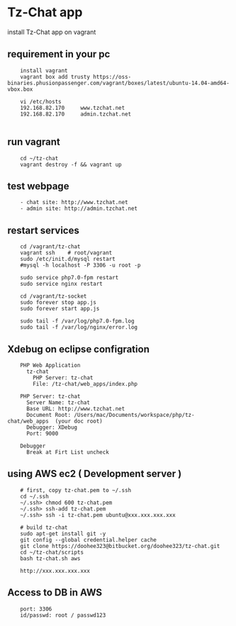 # Tz-Chat app

install Tz-Chat app on vagrant

## requirement in your pc
```	
	install vagrant
	vagrant box add trusty https://oss-binaries.phusionpassenger.com/vagrant/boxes/latest/ubuntu-14.04-amd64-vbox.box
	
	vi /etc/hosts
	192.168.82.170     www.tzchat.net
	192.168.82.170     admin.tzchat.net
	
```

## run vagrant
```
	cd ~/tz-chat
	vagrant destroy -f && vagrant up
```

## test webpage
```
	- chat site: http://www.tzchat.net
	- admin site: http://admin.tzchat.net
```

## restart services
```
	cd /vagrant/tz-chat
	vagrant ssh    # root/vagrant
	sudo /etc/init.d/mysql restart  
	#mysql -h localhost -P 3306 -u root -p
	
	sudo service php7.0-fpm restart
	sudo service nginx restart
	
	cd /vagrant/tz-socket
	sudo forever stop app.js
	sudo forever start app.js
	
	sudo tail -f /var/log/php7.0-fpm.log
	sudo tail -f /var/log/nginx/error.log
```

## Xdebug on eclipse configration
```
	PHP Web Application
	  tz-chat
	    PHP Server: tz-chat
	    File: /tz-chat/web_apps/index.php
	    
	PHP Server: tz-chat
	  Server Name: tz-chat
	  Base URL: http://www.tzchat.net
	  Document Root: /Users/mac/Documents/workspace/php/tz-chat/web_apps  (your doc root)
	  Debugger: XDebug
	  Port: 9000
	
	Debugger
	  Break at Firt List uncheck
```

## using AWS ec2 ( Development server )
```
	# first, copy tz-chat.pem to ~/.ssh
	cd ~/.ssh
	~/.ssh> chmod 600 tz-chat.pem
	~/.ssh> ssh-add tz-chat.pem
	~/.ssh> ssh -i tz-chat.pem ubuntu@xxx.xxx.xxx.xxx
	
	# build tz-chat
	sudo apt-get install git -y
	git config --global credential.helper cache
	git clone https://doohee323@bitbucket.org/doohee323/tz-chat.git
	cd ~/tz-chat/scripts
	bash tz-chat.sh aws
	
	http://xxx.xxx.xxx.xxx
```

## Access to DB in AWS
```
	port: 3306
	id/passwd: root / passwd123
```

